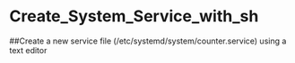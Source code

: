 # Create_System_Service_with_sh

##Create a new service file (/etc/systemd/system/counter.service) using a text editor

